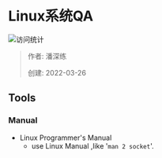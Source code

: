 # Linux系统QA

![访问统计](https://visitor-badge.glitch.me/badge?page_id=senlypan.qa.02-qa-linux&left_color=blue&right_color=red)

> 作者: 潘深练
>
> 创建: 2022-03-26

## Tools

### Manual
-  Linux Programmer's Manual
    -  use Linux Manual ,like '`man 2 socket`'.